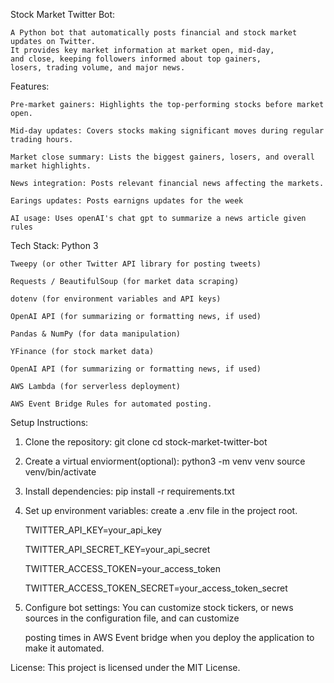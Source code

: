 Stock Market Twitter Bot:

    A Python bot that automatically posts financial and stock market updates on Twitter.
    It provides key market information at market open, mid-day,
    and close, keeping followers informed about top gainers,
    losers, trading volume, and major news.

Features:

    Pre-market gainers: Highlights the top-performing stocks before market open.

    Mid-day updates: Covers stocks making significant moves during regular trading hours.

    Market close summary: Lists the biggest gainers, losers, and overall market highlights.

    News integration: Posts relevant financial news affecting the markets.

    Earings updates: Posts earnigns updates for the week

    AI usage: Uses openAI's chat gpt to summarize a news article given rules


Tech Stack:
    Python 3

    Tweepy (or other Twitter API library for posting tweets)

    Requests / BeautifulSoup (for market data scraping)

    dotenv (for environment variables and API keys)

    OpenAI API (for summarizing or formatting news, if used)

    Pandas & NumPy (for data manipulation)

    YFinance (for stock market data)
    
    OpenAI API (for summarizing or formatting news, if used)

    AWS Lambda (for serverless deployment)

    AWS Event Bridge Rules for automated posting.

Setup Instructions:
1. Clone the repository:
    git clone <your-repo-url>
    cd stock-market-twitter-bot

2. Create a virtual enviorment(optional):
    python3 -m venv venv
    source venv/bin/activate

3. Install dependencies:
    pip install -r requirements.txt

4. Set up environment variables:
    create a .env file in the project root.
   
    TWITTER_API_KEY=your_api_key
   
    TWITTER_API_SECRET_KEY=your_api_secret
   
    TWITTER_ACCESS_TOKEN=your_access_token
   
    TWITTER_ACCESS_TOKEN_SECRET=your_access_token_secret

6. Configure bot settings:
    You can customize stock tickers, or news sources in the configuration file, and can customize

    posting times in AWS Event bridge when you deploy the application to make it automated.

License:
    This project is licensed under the MIT License.
